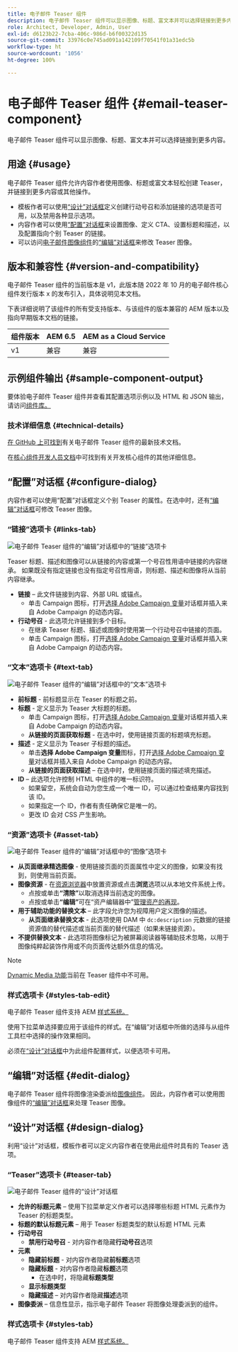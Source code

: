 ```yaml
---
title: 电子邮件 Teaser 组件
description: 电子邮件 Teaser 组件可以显示图像、标题、富文本并可以选择链接到更多内容。
role: Architect, Developer, Admin, User
exl-id: d6123b22-7cba-406c-986d-b6f00322d135
source-git-commit: 33976c0e745ad091a142109f70541f01a31edc5b
workflow-type: ht
source-wordcount: '1056'
ht-degree: 100%

---
```



# 电子邮件 Teaser 组件 {#email-teaser-component}

电子邮件 Teaser 组件可以显示图像、标题、富文本并可以选择链接到更多内容。

## 用途 {#usage}

电子邮件 Teaser 组件允许内容作者使用图像、标题或富文本轻松创建 Teaser，并链接到更多内容或其他操作。

* 模板作者可以使用[“设计”对话框](#design-dialog)定义创建行动号召和添加链接的选项是否可用，以及禁用各种显示选项。
* 内容作者可以使用[“配置”对话框](#configure-dialog)来设置图像、定义 CTA、设置标题和描述，以及配置指向个别 Teaser 的链接。
* 可以访问[电子邮件图像组件](image.md)的[“编辑”对话框](image.md#edit-dialog)来修改 Teaser 图像。

## 版本和兼容性 {#version-and-compatibility}

电子邮件 Teaser 组件的当前版本是 v1，此版本随 2022 年 10 月的电子邮件核心组件发行版本 x 的发布引入，具体说明见本文档。

下表详细说明了该组件的所有受支持版本、与该组件的版本兼容的 AEM 版本以及指向早期版本文档的链接。

| 组件版本 | AEM 6.5 | AEM as a Cloud Service |
|---|---|---|
| v1 | 兼容 | 兼容 |

## 示例组件输出 {#sample-component-output}

要体验电子邮件 Teaser 组件并查看其配置选项示例以及 HTML 和 JSON 输出，请访问[组件库。](https://adobe.com/go/aem_cmp_library_email_teaser_cn)

### 技术详细信息 {#technical-details}

[在 GitHub 上可找到](https://adobe.com/go/aem_cmp_tech_email_teaser_v1_cn)有关电子邮件 Teaser 组件的最新技术文档。

在[核心组件开发人员文档](/help/developing/overview.md)中可找到有关开发核心组件的其他详细信息。

## “配置”对话框 {#configure-dialog}

内容作者可以使用“配置”对话框定义个别 Teaser 的属性。在选中时，还有[“编辑”对话框](#edit-dialog)可修改 Teaser 图像。

### “链接”选项卡 {#links-tab}

![电子邮件 Teaser 组件的“编辑”对话框中的“链接”选项卡](/help/email/assets/email-teaser-edit-links.png)

Teaser 标题、描述和图像可以从链接的内容或第一个号召性用语中链接的内容继承。 如果既没有指定链接也没有指定号召性用语，则标题、描述和图像将从当前内容继承。

* **链接** – 此文件链接到内容、外部 URL 或锚点。
   * 单击 Campaign 图标，打开[选择 Adobe Campaign 变量](/help/email/campaign-variables.md)对话框并插入来自 Adobe Campaign 的动态内容。
* **行动号召** - 此选项允许链接到多个目标。
   * 在继承 Teaser 标题、描述或图像时使用第一个行动号召中链接的页面。
   * 单击 Campaign 图标，打开[选择 Adobe Campaign 变量](/help/email/campaign-variables.md)对话框并插入来自 Adobe Campaign 的动态内容。

### “文本”选项卡 {#text-tab}

![电子邮件 Teaser 组件的“编辑”对话框中的“文本”选项卡](/help/email/assets/email-teaser-edit-text.png)

* **前标题** - 前标题显示在 Teaser 的标题之前。
* **标题** - 定义显示为 Teaser 大标题的标题。
   * 单击 Campaign 图标，打开[选择 Adobe Campaign 变量](/help/email/campaign-variables.md)对话框并插入来自 Adobe Campaign 的动态内容。
   * **从链接的页面获取标题** - 在选中时，使用链接页面的标题填充标题。
* **描述** - 定义显示为 Teaser 子标题的描述。
   * 单击&#x200B;**选择 Adobe Campaign 变量**&#x200B;图标，打开[选择 Adobe Campaign 变量](/help/email/campaign-variables.md)对话框并插入来自 Adobe Campaign 的动态内容。
   * **从链接的页面获取描述** – 在选中时，使用链接页面的描述填充描述。
* **ID** – 此选项允许控制 HTML 中组件的唯一标识符。
   * 如果留空，系统会自动为您生成一个唯一 ID，可以通过检查结果内容找到该 ID。
   * 如果指定一个 ID，作者有责任确保它是唯一的。
   * 更改 ID 会对 CSS 产生影响。

### “资源”选项卡 {#asset-tab}

![电子邮件 Teaser 组件的“编辑”对话框中的“图像”选项卡](/help/email/assets/email-teaser-edit-image.png)

* **从页面继承精选图像** - 使用链接页面的页面属性中定义的图像，如果没有找到，则使用当前页面。
* **图像资源** - 在[资源浏览器](https://experienceleague.adobe.com/docs/experience-manager-cloud-service/sites/authoring/fundamentals/environment-tools.html)中放置资源或点击&#x200B;**浏览**&#x200B;选项以从本地文件系统上传。
   * 点按或单击&#x200B;**“清除”**&#x200B;以取消选择当前选定的图像。
   * 点按或单击&#x200B;**“编辑”**&#x200B;可在“资产编辑器中”[管理资产的再现](https://experienceleague.adobe.com/docs/experience-manager-cloud-service/assets/manage/manage-digital-assets.html)。
* **用于辅助功能的替换文本** – 此字段允许您为视障用户定义图像的描述。
   * **从页面继承替换文本** - 此选项使用 DAM 中 `dc:description` 元数据的链接资源值的替代描述或当前页面的替代描述（如果未链接资源）。
* **不提供替换文本** - 此选项将图像标记为被屏幕阅读器等辅助技术忽略，以用于图像纯粹起装饰作用或不向页面传达额外信息的情况。

>[!NOTE]
>
>[Dynamic Media 功能](image.md#dynamic-media)当前在 Teaser 组件中不可用。

### 样式选项卡 {#styles-tab-edit}

电子邮件 Teaser 组件支持 AEM [样式系统。](/help/get-started/authoring.md#component-styling)

使用下拉菜单选择要应用于该组件的样式。在“编辑”对话框中所做的选择与从组件工具栏中选择的操作效果相同。

必须在[“设计”对话框](#design-dialog)中为此组件配置样式，以便选项卡可用。

## “编辑”对话框 {#edit-dialog}

电子邮件 Teaser 组件将图像渲染委派给[图像组件](image.md)。 因此，内容作者可以使用图像组件的[“编辑”对话框](image.md#edit-dialog)来处理 Teaser 图像。

## “设计”对话框 {#design-dialog}

利用“设计”对话框，模板作者可以定义内容作者在使用此组件时具有的 Teaser 选项。

### “Teaser”选项卡 {#teaser-tab}

![电子邮件 Teaser 组件的“设计”对话框](/help/email/assets/email-teaser-design.png)

* **允许的标题元素** – 使用下拉菜单定义作者可以选择哪些标题 HTML 元素作为 Teaser 的标题类型。
* **标题的默认标题元素** – 用于 Teaser 标题类型的默认标题 HTML 元素
* **行动号召**
   * **禁用行动号召** - 对内容作者隐藏&#x200B;**行动号召**&#x200B;选项
* **元素**
   * **隐藏前标题** - 对内容作者隐藏&#x200B;**前标题**&#x200B;选项
   * **隐藏标题** - 对内容作者隐藏&#x200B;**标题**&#x200B;选项
      * 在选中时，将隐藏&#x200B;**标题类型**
   * **显示标题类型**
   * **隐藏描述** – 对内容作者隐藏&#x200B;**描述**&#x200B;选项
* **图像委派** – 信息性显示，指示电子邮件 Teaser 将图像处理委派到的组件。

### 样式选项卡 {#styles-tab}

电子邮件 Teaser 组件支持 AEM [样式系统。](/help/get-started/authoring.md#component-styling)
